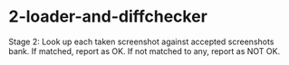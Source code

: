 # 2-loader-and-diffchecker

Stage 2: Look up each taken screenshot against accepted screenshots bank.
If matched, report as OK.
If not matched to any, report as NOT OK.